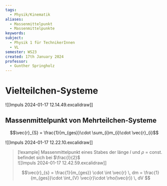 ```yaml
---
tags:
  - Physik/Kinematik
aliases:
  - Massenmittelpunkt
  - Massenmittelpunkte
keywords: 
subject:
  - Physik 1 für TechnikerInnen
  - VL
semester: WS23
created: 17th January 2024
professor:
  - Gunther Springholz
---
```


# Vielteilchen-Systeme

![[Impuls 2024-01-17 12.14.49.excalidraw]]

## Massenmittelpunkt von Mehrteilchen-Systeme

$$\vec{r}_{S} = \frac{1}{m_{ges}}\cdot \sum_{i}m_{i}\cdot \vec{r}_{i}$$

![[Impuls 2024-01-17 12.22.10.excalidraw]]

> [!example] Massenmittelpunkt eines Stabes der länge $l$ und $\rho$ = const. befindet sich bei $\frac{l}{2}$  
> ![[Impuls 2024-01-17 12.42.59.excalidraw]]  
>
> $$\vec{r}_{s} = \frac{1}{m_{ges}} \cdot \int \vec{r} \, dm = \frac{1}{m_{ges}}\cdot \int_{V} \vec{r}\cdot \rho(\vec{r}) \, dV $$